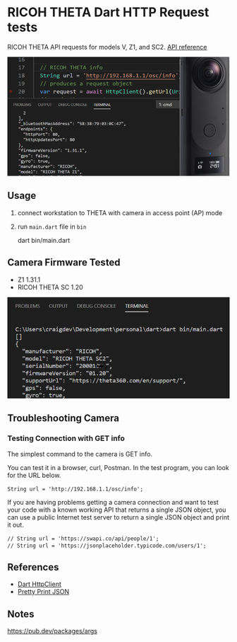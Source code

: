 # RICOH THETA Dart HTTP Request tests

RICOH THETA API requests for models V, Z1, and SC2. [API reference](https://api.ricoh/docs/theta-web-api-v2.1/)



![screenshot](images/screenshot.png)

## Usage

1. connect workstation to THETA with camera in access point (AP) mode
2. run `main.dart` file in `bin`

    dart bin/main.dart

## Camera Firmware Tested

* Z1 1.31.1
* RICOH THETA SC 1.20

![sc2 screenshot](images/sc2-screenshot.png)


## Troubleshooting Camera

### Testing Connection with GET info

The simplest command to the camera is GET info.

You can test it in a browser, curl, Postman.  In the test program, you can
look for the URL below.

    String url = 'http://192.168.1.1/osc/info';

If you are having problems getting a camera connection and want to test your
code with a known working API that returns a single JSON object, you can use a public Internet test server to return a single JSON object and print it out.

    // String url = 'https://swapi.co/api/people/1';
    // String url = 'https://jsonplaceholder.typicode.com/users/1';

## References

* [Dart HttpClient](https://codeburst.io/quick-tip-how-to-make-http-requests-in-dart-53fc407daf31)
* [Pretty Print JSON](https://colinstodd.com/posts/code/pretty-print-json-in-dart.html)

## Notes

https://pub.dev/packages/args

